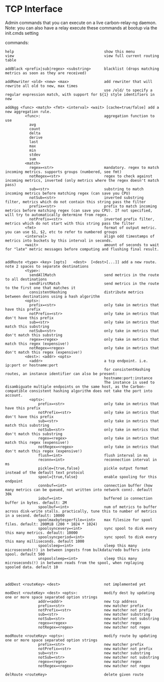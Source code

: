 # TCP Interface

Admin commands that you can execute on a live carbon-relay-ng daemon.
Note: you can also have a relay execute these commands at bootup via the init.cmds setting


commands:

    help                                         show this menu
    view                                         view full current routing table

    addBlack <prefix|sub|regex> <substring>      blacklist (drops matching metrics as soon as they are received)

    addRewriter <old> <new> <max>                add rewriter that will rewrite all old to new, max times
                                                 use /old/ to specify a regular expression match, with support for ${1} style identifiers in new

    addAgg <func> <match> <fmt> <interval> <wait> [cache=true/false] add a new aggregation rule.
             <func>:                             aggregation function to use
               avg
               count
               delta
               derive
               last
               max
               min
               stdev
               sum
             <match>
               regex=<str>                       mandatory. regex to match incoming metrics. supports groups (numbered, see fmt)
               notRegex=<str>                    regex to check against incoming metrics, inverted (only metrics where the regex doesn't match pass)
               sub=<str>                         substring to match incoming metrics before matching regex (can save you CPU)
               notSub=<str>                      inverted substring filter, metrics which do not contain this string pass the filter
               prefix=<str>                      prefix to match incoming metrics before matching regex (can save you CPU). If not specified, will try to automatically determine from regex.
               notPrefix=<str>                   inverted prefix filter, metrics which do not start with this string pass the filter
             <fmt>                               format of output metric. you can use $1, $2, etc to refer to numbered groups
             <interval>                          align odd timestamps of metrics into buckets by this interval in seconds.
             <wait>                              amount of seconds to wait for "late" metric messages before computing and flushing final result.


    addRoute <type> <key> [opts]   <dest>  [<dest>[...]] add a new route. note 2 spaces to separate destinations
             <type>:
               sendAllMatch                      send metrics in the route to all destinations
               sendFirstMatch                    send metrics in the route to the first one that matches it
               consistentHashing                 distribute metrics between destinations using a hash algorithm
             <opts>:
               prefix=<str>                      only take in metrics that have this prefix
               notPrefix=<str>                   only take in metrics that don't have this prefix
               sub=<str>                         only take in metrics that match this substring
               notSub=<str>                      only take in metrics that don't match this substring
               regex=<regex>                     only take in metrics that match this regex (expensive!)
               notRegex=<regex>                  only take in metrics that don't match this regex (expensive!)
             <dest>: <addr> <opts>
               <addr>                            a tcp endpoint. i.e. ip:port or hostname:port
                                                 for consistentHashing routes, an instance identifier can also be present:
                                                 hostname:port:instance
                                                 The instance is used to disambiguate multiple endpoints on the same host, as the Carbon-compatible consistent hashing algorithm does not take the port into account.
               <opts>:
                   prefix=<str>                  only take in metrics that have this prefix
                   notPrefix=<str>               only take in metrics that don't have this prefix
                   sub=<str>                     only take in metrics that match this substring
                   notSub=<str>                  only take in metrics that don't match this substring
                   regex=<regex>                 only take in metrics that match this regex (expensive!)
                   notRegex=<regex>              only take in metrics that don't match this regex (expensive!)
                   flush=<int>                   flush interval in ms
                   reconn=<int>                  reconnection interval in ms
                   pickle={true,false}           pickle output format instead of the default text protocol
                   spool={true,false}            enable spooling for this endpoint
                   connbuf=<int>                 connection buffer (how many metrics can be queued, not written into network conn). default 30k
                   iobuf=<int>                   buffered io connection buffer in bytes. default: 2M
                   spoolbuf=<int>                num of metrics to buffer across disk-write stalls. practically, tune this to number of metrics in a second. default: 10000
                   spoolmaxbytesperfile=<int>    max filesize for spool files. default: 200MiB (200 * 1024 * 1024)
                   spoolsyncevery=<int>          sync spool to disk every this many metrics. default: 10000
                   spoolsyncperiod=<int>         sync spool to disk every this many milliseconds. default 1000
                   spoolsleep=<int>              sleep this many microseconds(!) in between ingests from bulkdata/redo buffers into spool. default 500
                   unspoolsleep=<int>            sleep this many microseconds(!) in between reads from the spool, when replaying spooled data. default 10



    addDest <routeKey> <dest>                    not implemented yet

    modDest <routeKey> <dest> <opts>:            modify dest by updating one or more space separated option strings
                   addr=<addr>                   new tcp address
                   prefix=<str>                  new matcher prefix
                   notPrefix=<str>               new matcher not prefix
                   sub=<str>                     new matcher substring
                   notSub=<str>                  new matcher not substring
                   regex=<regex>                 new matcher regex
                   notRegex=<regex>              new matcher not regex

    modRoute <routeKey> <opts>:                  modify route by updating one or more space separated option strings
                   prefix=<str>                  new matcher prefix
                   notPrefix=<str>               new matcher not prefix
                   sub=<str>                     new matcher substring
                   notSub=<str>                  new matcher not substring
                   regex=<regex>                 new matcher regex
                   notRegex=<regex>              new matcher not regex

    delRoute <routeKey>                          delete given route
